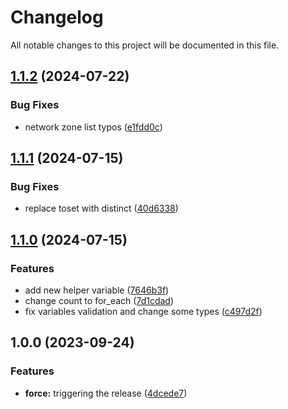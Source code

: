 # Changelog

All notable changes to this project will be documented in this file.

## [1.1.2](https://github.com/zoro16/terraform-hcloud-network/compare/v1.1.1...v1.1.2) (2024-07-22)


### Bug Fixes

* network zone list typos ([e1fdd0c](https://github.com/zoro16/terraform-hcloud-network/commit/e1fdd0c755ff2803ce9228b5d1f7f6470c6adf66))

## [1.1.1](https://github.com/zoro16/terraform-hcloud-network/compare/v1.1.0...v1.1.1) (2024-07-15)


### Bug Fixes

* replace toset with distinct ([40d6338](https://github.com/zoro16/terraform-hcloud-network/commit/40d6338a64bdb7698604aef6cb7caa86060a2038))

## [1.1.0](https://github.com/zoro16/terraform-hcloud-network/compare/v1.0.0...v1.1.0) (2024-07-15)


### Features

* add new helper variable ([7646b3f](https://github.com/zoro16/terraform-hcloud-network/commit/7646b3fd6442caeb312c5e5c4211e1ef4d532f07))
* change count to for_each ([7d1cdad](https://github.com/zoro16/terraform-hcloud-network/commit/7d1cdade4a013357f1de7e4a2c87a0772dbf4e82))
* fix variables validation and change some types ([c497d2f](https://github.com/zoro16/terraform-hcloud-network/commit/c497d2f67a979cb507a21a1988dd1f47e0f7b5c4))

## 1.0.0 (2023-09-24)


### Features

* **force:** triggering the release ([4dcede7](https://github.com/zoro16/terraform-hcloud-network/commit/4dcede724b08419dbcfc98b4c04ef86b00f764db))
